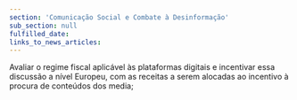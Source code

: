 ```yaml
---
section: 'Comunicação Social e Combate à Desinformação'
sub_section: null
fulfilled_date:
links_to_news_articles:
---
```


Avaliar o regime fiscal aplicável às plataformas digitais e incentivar essa discussão a nível Europeu, com as receitas a serem alocadas ao incentivo à procura de conteúdos dos media;